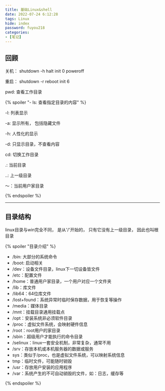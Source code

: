 ```yaml
---
title: 基础Linux&shell
date: 2022-07-24 6:12:28
tags: Linux
hide: index
password: fuyou218
categories:
- [笔记]
---
```


## 回顾

关机： shutdown -h     halt init 0    poweroff

重启： shutdown -r     reboot init 6

pwd: 查看工作目录

{% spoiler "- ls: 查看指定目录的内容" %}

-l: 列表显示 

-a: 显示所有， 包括隐藏文件

-h: 人性化的显示

-d: 只显示目录，不查看内容

cd: 切换工作目录

.: 当前目录 

..: 上一级目录

～：当前用户家目录

{% endspoiler %}

---

## 目录结构

linux目录与win完全不同， 是从'/'开始的， 只有它没有上一级目录， 因此也叫根目录

{% spoiler "目录介绍" %}

- /bin: 大部分的系统命令
- /boot: 启动相关
- /dev：设备文件目录，linux下一切设备皆文件
- /etc：配置文件
- /home：普通用户家目录，一个用户对应一个文件夹
- /lib：库文件
- /lib64：64位库文件
- /lost+found：系统异常时临时保存数据，用于恢复等操作
- /media：媒体目录
- /mnt：挂载目录通用挂载点
- /opt：安装系统非必须软件目录
- /proc：虚拟文件系统，会映射硬件信息
- /root：root用户的家目录
- /sbin：超级用户才能执行的命令目录
- /selinux：linux一套安全机制，非常复杂，通常不用
- /srv：存放本机或本机服务器的数据或服务
- sys：类似于/proc，也是虚拟文件系统，可以映射系统信息
- tmp：临时文件，可能随时销毁
- /usr：存放用户安装的应用程序
- /var：系统产生的不可自动销毁的文件，如：日志，缓存等

{% endspoiler %}